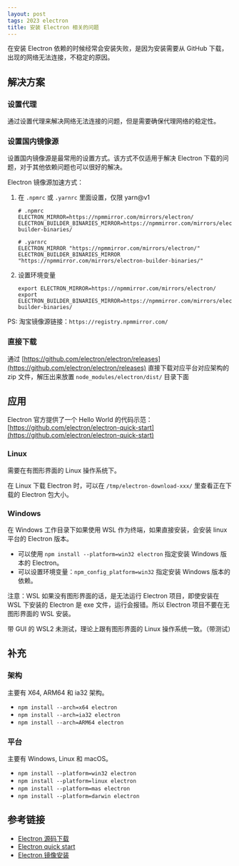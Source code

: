 ```yaml
---
layout: post
tags: 2023 electron
title: 安装 Electron 相关的问题
---
```


在安装 Electron 依赖的时候经常会安装失败，是因为安装需要从 GitHub 下载，出现的网络无法连接，不稳定的原因。

## 解决方案

### 设置代理

通过设置代理来解决网络无法连接的问题，但是需要确保代理网络的稳定性。

### 设置国内镜像源

设置国内镜像源是最常用的设置方式。该方式不仅适用于解决 Electron 下载的问题，对于其他依赖问题也可以很好的解决。

Electron 镜像源加速方式：

1. 在 `.npmrc` 或 `.yarnrc` 里面设置，仅限 yarn@v1

   ```shell
   # .npmrc
   ELECTRON_MIRROR=https://npmmirror.com/mirrors/electron/
   ELECTRON_BUILDER_BINARIES_MIRROR=https://npmmirror.com/mirrors/electron-builder-binaries/

   # .yarnrc
   ELECTRON_MIRROR "https://npmmirror.com/mirrors/electron/"
   ELECTRON_BUILDER_BINARIES_MIRROR "https://npmmirror.com/mirrors/electron-builder-binaries/"
   ```

2. 设置环境变量

   ```shell
   export ELECTRON_MIRROR=https://npmmirror.com/mirrors/electron/
   export ELECTRON_BUILDER_BINARIES_MIRROR=https://npmmirror.com/mirrors/electron-builder-binaries/
   ```

PS: 淘宝镜像源链接：`https://registry.npmmirror.com/`

### 直接下载

通过 [https://github.com/electron/electron/releases](https://github.com/electron/electron/releases) 直接下载对应平台对应架构的 zip 文件，解压出来放置 `node_modules/electron/dist/` 目录下面

## 应用

Electron 官方提供了一个 Hello World 的代码示范：[https://github.com/electron/electron-quick-start](https://github.com/electron/electron-quick-start)

### Linux

需要在有图形界面的 Linux 操作系统下。

在 Linux 下载 Electron 时，可以在 `/tmp/electron-download-xxx/` 里查看正在下载的 Electron 包大小。

### Windows

在 Windows 工作目录下如果使用 WSL 作为终端，如果直接安装，会安装 linux 平台的 Electron 版本。

- 可以使用 `npm install --platform=win32 electron` 指定安装 Windows 版本的 Electron。
- 可以设置环境变量：`npm_config_platform=win32` 指定安装 Windows 版本的依赖。

注意：WSL 如果没有图形界面的话，是无法运行 Electron 项目，即使安装在 WSL 下安装的 Electron 是 exe 文件，运行会报错。所以 Electron 项目不要在无图形界面的 WSL 安装。

带 GUI 的 WSL2 未测试，理论上跟有图形界面的 Linux 操作系统一致。（带测试）

## 补充

### 架构

主要有 X64, ARM64 和 ia32 架构。

- `npm install --arch=x64 electron`
- `npm install --arch=ia32 electron`
- `npm install --arch=ARM64 electron`

### 平台

主要有 Windows, Linux 和 macOS。

- `npm install --platform=win32 electron`
- `npm install --platform=linux electron`
- `npm install --platform=mas electron`
- `npm install --platform=darwin electron`

## 参考链接

- [Electron 源码下载](https://github.com/electron/electron/releases)
- [Electron quick start](https://github.com/electron/electron-quick-start)
- [Electron 镜像安装](https://www.electronjs.org/docs/latest/tutorial/installation#mirror)
